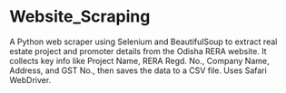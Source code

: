 # Website_Scraping
A Python web scraper using Selenium and BeautifulSoup to extract real estate project and promoter details from the Odisha RERA website. It collects key info like Project Name, RERA Regd. No., Company Name, Address, and GST No., then saves the data to a CSV file. Uses Safari WebDriver.
